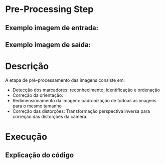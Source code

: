 # Pre-Processing Step


## Exemplo imagem de entrada:
## Exemplo imagem de saída:

# Descrição

A etapa de pré-processamento das imagens consiste em:
* Detecção dos marcadores: reconhecimento, identificação e ordenação
* Correção da orientação: 
* Redimensionamento da imagem: padronização de todoas as imagens para o mesmo tamanho
* Correção das distorções: Transformação perspectiva inversa para correção das distorções da câmera.

# Execução

## Explicação do código
